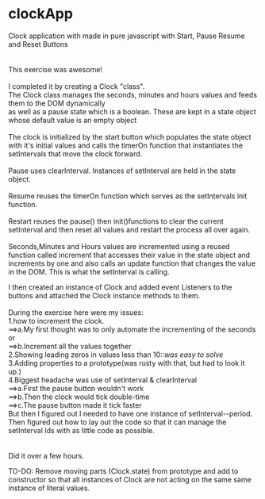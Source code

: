# clockApp
Clock application with made in pure javascript with Start, Pause Resume and Reset Buttons<br>
<br>
<br>
This exercise was awesome!<br>
<br>
I completed it by creating a Clock "class".<br> 
The Clock class manages the seconds, minutes and hours values and feeds them to the DOM dynamically<br>
as well as a pause state which is a boolean. These are kept in a state object whose default value is an empty object<br>
<br>
The clock is initialized by the start button which populates the state object with it's initial values and calls the timerOn function that instantiates the setIntervals that move the clock forward.<br>
<br>
Pause uses clearInterval. Instances of setInterval are held in the state object.<Br>
<br>
Resume reuses the timerOn function which serves as the setIntervals init function.<br>
<br>
Restart reuses the pause() then init()functions to clear the current setInterval and then reset all values and restart the process all over again.<br>
<br>
Seconds,Minutes and Hours values are incremented using a reused function called increment that accesses their value in the state object and increments by one and also calls an update function that changes the value in the DOM. This is what the setInterval is calling.



I then created an instance of Clock and 
added event Listeners to the buttons and attached the Clock instance methods to them.<br>
<br>
During the exercise here were my issues:<br>
1.how to increment the clock.<br>
==>a.My first thought was to only automate the incrementing of the seconds or<br>
==>b.Increment all the values together<br>
2.Showing leading zeros in values less than 10::<i>was easy to solve</i><br>
3.Adding properties to a prototype(was rusty with that, but had to look it up.)<br>
4.Biggest headache was use of setInterval & clearInterval<br>
==>a.First the pause button wouldn't work<br>
==>b.Then the clock would tick double-time<br>
==>c.The pause button made it tick faster<br>
But then I figured out I needed to have one instance of setInterval--period.<br>
Then figured out how to lay out the code so that it can manage the setInterval Ids with as little code as possible.<br>
<br>
<br>
Did it over a few hours.<br>


TO-DO: Remove moving parts (Clock.state) from prototype and add to constructor so that all instances of Clock are not acting on the same
same instance of literal values.